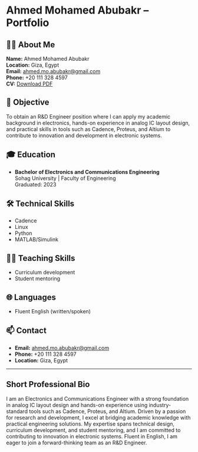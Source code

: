 # Ahmed Mohamed Abubakr – Portfolio

## 👨‍💼 About Me

**Name:** Ahmed Mohamed Abubakr  
**Location:** Giza, Egypt  
**Email:** [ahmed.mo.abubakr@gmail.com](mailto:ahmed.mo.abubakr@gmail.com)  
**Phone:** +20 111 328 4597  
**CV:** [Download PDF](assets/cv/ahmed-mohamed-abubakr.pdf)

## 🎯 Objective

To obtain an R&D Engineer position where I can apply my academic background in electronics, hands-on experience in analog IC layout design, and practical skills in tools such as Cadence, Proteus, and Altium to contribute to innovation and development in electronic systems.

## 🎓 Education

- **Bachelor of Electronics and Communications Engineering**  
  Sohag University | Faculty of Engineering  
  Graduated: 2023

## 🛠️ Technical Skills

- Cadence
- Linux
- Python
- MATLAB/Simulink

## 👨‍🏫 Teaching Skills

- Curriculum development
- Student mentoring

## 🌐 Languages

- Fluent English (written/spoken)

## 📫 Contact

- **Email:** [ahmed.mo.abubakr@gmail.com](mailto:ahmed.mo.abubakr@gmail.com)
- **Phone:** +20 111 328 4597
- **Location:** Giza, Egypt

---

## Short Professional Bio

I am an Electronics and Communications Engineer with a strong foundation in analog IC layout design and hands-on experience using industry-standard tools such as Cadence, Proteus, and Altium. Driven by a passion for research and development, I excel at bridging academic knowledge with practical engineering solutions. My expertise spans technical design, curriculum development, and student mentoring, and I am committed to contributing to innovation in electronic systems. Fluent in English, I am eager to join a forward-thinking team as an R&D Engineer.
